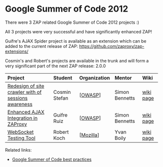 # Google Summer of Code 2012

There were 3 ZAP related Google Summer of Code 2012 projects :)

All 3 projects were very successful and have significantly enhanced ZAP!

Guifre's AJAX Spider project is available as an extension which can be added to the current release of ZAP: https://github.com/zaproxy/zap-extensions/

Cosmin's and Robert's projects are available in the trunk and will form a very significant part of the next ZAP release: 2.0.0

| **Project** | **Student** | **Organization** | **Mentor** | **Wiki** |
|:------------|:------------|:-----------------|:-----------|:---------|
| [Redesign of site crawler with of sessions awareness](http://www.google-melange.com/gsoc/project/google/gsoc2012/cosminstefanxp/42001) | Cosmin Stefan | [[OWASP](http://www.google-melange.com/gsoc/org/google/gsoc2012/owasp)] | Simon Bennetts | [wiki page](Gsoc2012_Redesign_of_site_crawler) |
| [Enhanced AJAX Integration in ZAProxy](http://www.google-melange.com/gsoc/project/google/gsoc2012/guifre/48006) | Guifre Ruiz  | [[OWASP](http://www.google-melange.com/gsoc/org/google/gsoc2012/owasp)] | Simon Bennetts | [wiki page](GSoC2012_PluginACT) |
| [WebSocket Testing Tool](http://www.google-melange.com/gsoc/project/google/gsoc2012/robkoch86/41001) | Robert Koch  | [[Mozilla](http://www.google-melange.com/gsoc/org/google/gsoc2012/mozilla)] | Yvan Boily | [wiki page](GSoC2012_WebSockets) |

Related links:
  * [Google Summer of Code best practices](GSoC)